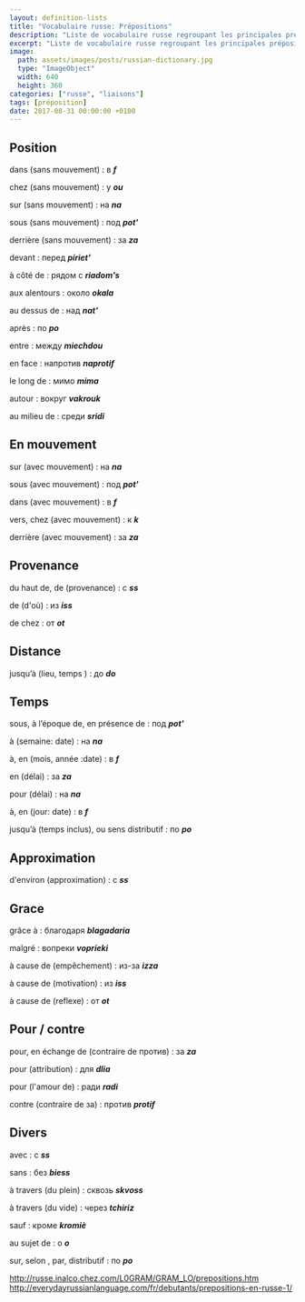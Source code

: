 ```yaml
---
layout: definition-lists
title: "Vocabulaire russe: Prépositions"
description: "Liste de vocabulaire russe regroupant les principales prépositions."
excerpt: "Liste de vocabulaire russe regroupant les principales prépositions."
image:
  path: assets/images/posts/russian-dictionary.jpg
  type: "ImageObject"
  width: 640
  height: 360
categories: ["russe", "liaisons"]
tags: [préposition]
date: 2017-08-31 00:00:00 +0100
---
```


## Position

dans (sans mouvement)
: в
*__f__*

chez (sans mouvement)
: у
*__ou__*

sur (sans mouvement)
: на
*__na__*

sous (sans mouvement)
: под
*__pot'__*

derrière (sans mouvement)
: за
*__za__*

devant
: перед
*__piriet'__*

à côté de
: рядом с
*__riadom's__*

aux alentours
: около
*__okala__*

au dessus de
: над
*__nat'__*

après
: по
*__po__*

entre
: между
*__miechdou__*

en face
: напротив
*__naprotif__*

le long de
: мимо
*__mima__*

autour
: вокруг
*__vakrouk__*

au milieu de
: среди
*__sridi__*


## En mouvement

sur (avec mouvement)
: на
*__na__*

sous (avec mouvement)
: под
*__pot'__*

dans (avec mouvement)
: в
*__f__*

vers, chez (avec mouvement)
: к
*__k__*

derrière (avec mouvement)
: за
*__za__*


## Provenance

du haut de, de (provenance)
: c
*__ss__*

de (d'où)
: из
*__iss__*

de chez
: от
*__ot__*


## Distance

jusqu’à (lieu, temps )
: до
*__do__*


## Temps

sous, à l’époque de, en présence de
: под
*__pot'__*

à (semaine: date)
: на
*__na__*

à, en (mois, année :date)
: в
*__f__*

en (délai)
: за
*__za__*

pour (délai)
: на
*__na__*

à, en (jour: date)
: в
*__f__*

jusqu’à (temps inclus), ou sens distributif
: по
*__po__*


## Approximation

d'environ (approximation)
: c
*__ss__*


## Grace

grâce à
: благодаря
*__blagadaria__*

malgré
: вопреки
*__voprieki__*

à cause de (empêchement)
: из-за
*__izza__*

à cause de (motivation)
: из
*__iss__*

à cause de (reflexe)
: от
*__ot__*


## Pour / contre

pour, en échange de (contraire de против)
: за
*__za__*

pour (attribution)
: для
*__dlia__*

pour (l'amour de)
: ради
*__radi__*

contre (contraire de за)
: против
*__protif__*


## Divers

avec
: c
*__ss__*

sans
: без
*__biess__*

à travers (du plein)
: сквозь
*__skvoss__*

à travers (du vide)
: через
*__tchiriz__*

sauf
: кроме
*__kromiè__*

au sujet de
: o
*__o__*

sur, selon , par, distributif
: по
*__po__*


http://russe.inalco.chez.com/L0GRAM/GRAM_LO/prepositions.htm
http://everydayrussianlanguage.com/fr/debutants/prepositions-en-russe-1/
